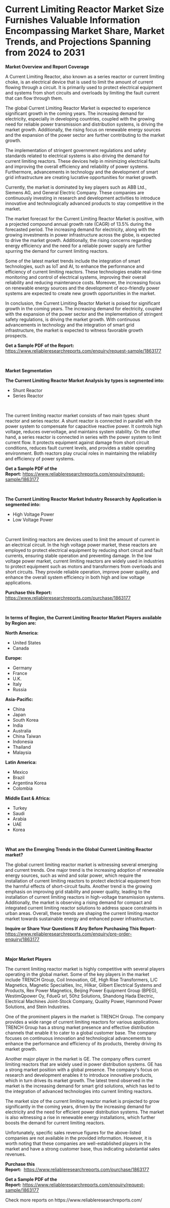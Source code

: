 <p><h1>Current Limiting Reactor Market Size Furnishes Valuable Information Encompassing Market Share, Market Trends, and Projections Spanning from 2024 to 2031</h1></p><p><strong>Market Overview and Report Coverage</strong></p>
<p><p>A Current Limiting Reactor, also known as a series reactor or current limiting choke, is an electrical device that is used to limit the amount of current flowing through a circuit. It is primarily used to protect electrical equipment and systems from short circuits and overloads by limiting the fault current that can flow through them.</p><p>The global Current Limiting Reactor Market is expected to experience significant growth in the coming years. The increasing demand for electricity, especially in developing countries, coupled with the growing need for reliable power transmission and distribution systems, is driving the market growth. Additionally, the rising focus on renewable energy sources and the expansion of the power sector are further contributing to the market growth.</p><p>The implementation of stringent government regulations and safety standards related to electrical systems is also driving the demand for current limiting reactors. These devices help in minimizing electrical faults and improving the overall efficiency and reliability of power systems. Furthermore, advancements in technology and the development of smart grid infrastructure are creating lucrative opportunities for market growth.</p><p>Currently, the market is dominated by key players such as ABB Ltd., Siemens AG, and General Electric Company. These companies are continuously investing in research and development activities to introduce innovative and technologically advanced products to stay competitive in the market.</p><p>The market forecast for the Current Limiting Reactor Market is positive, with a projected compound annual growth rate (CAGR) of 13.5% during the forecasted period. The increasing demand for electricity, along with the growing investments in power infrastructure across the globe, is expected to drive the market growth. Additionally, the rising concerns regarding energy efficiency and the need for a reliable power supply are further spurring the demand for current limiting reactors.</p><p>Some of the latest market trends include the integration of smart technologies, such as IoT and AI, to enhance the performance and efficiency of current limiting reactors. These technologies enable real-time monitoring and control of electrical systems, improving their overall reliability and reducing maintenance costs. Moreover, the increasing focus on renewable energy sources and the development of eco-friendly power systems are expected to create new growth opportunities in the market.</p><p>In conclusion, the Current Limiting Reactor Market is poised for significant growth in the coming years. The increasing demand for electricity, coupled with the expansion of the power sector and the implementation of stringent safety regulations, is driving the market growth. With continuous advancements in technology and the integration of smart grid infrastructure, the market is expected to witness favorable growth prospects.</p></p>
<p><strong>Get a Sample PDF of the Report:</strong> <a href="https://www.reliableresearchreports.com/enquiry/request-sample/1863177">https://www.reliableresearchreports.com/enquiry/request-sample/1863177</a></p>
<p>&nbsp;</p>
<p><strong>Market Segmentation</strong></p>
<p><strong>The Current Limiting Reactor Market Analysis by types is segmented into:</strong></p>
<p><ul><li>Shunt Reactor</li><li>Series Reactor</li></ul></p>
<p>&nbsp;</p>
<p><p>The current limiting reactor market consists of two main types: shunt reactor and series reactor. A shunt reactor is connected in parallel with the power system to compensate for capacitive reactive power. It controls high voltage, reduces overvoltage, and maintains system stability. On the other hand, a series reactor is connected in series with the power system to limit current flow. It protects equipment against damage from short circuit conditions, reduces fault current levels, and provides a stable operating environment. Both reactors play crucial roles in maintaining the reliability and efficiency of power systems.</p></p>
<p><strong>Get a Sample PDF of the Report:</strong>&nbsp;<a href="https://www.reliableresearchreports.com/enquiry/request-sample/1863177">https://www.reliableresearchreports.com/enquiry/request-sample/1863177</a></p>
<p>&nbsp;</p>
<p><strong>The Current Limiting Reactor Market Industry Research by Application is segmented into:</strong></p>
<p><ul><li>High Voltage Power</li><li>Low Voltage Power</li></ul></p>
<p>&nbsp;</p>
<p><p>Current limiting reactors are devices used to limit the amount of current in an electrical circuit. In the high voltage power market, these reactors are employed to protect electrical equipment by reducing short circuit and fault currents, ensuring stable operation and preventing damage. In the low voltage power market, current limiting reactors are widely used in industries to protect equipment such as motors and transformers from overloads and short circuits. They provide reliable operation, improve power quality, and enhance the overall system efficiency in both high and low voltage applications.</p></p>
<p><strong>Purchase this Report:</strong>&nbsp; <a href="https://www.reliableresearchreports.com/purchase/1863177">https://www.reliableresearchreports.com/purchase/1863177</a></p>
<p>&nbsp;</p>
<p><strong>In terms of Region, the Current Limiting Reactor Market Players available by Region are:</strong></p>
<p>
    <p> <strong> North America: </strong>
        <ul>
            <li>United States</li>
            <li>Canada</li>
        </ul>
        </p> 
    <p> <strong> Europe: </strong>
        <ul>
            <li>Germany</li>
            <li>France</li>
            <li>U.K.</li>
            <li>Italy</li>
            <li>Russia</li>
        </ul>
        </p> 
    <p> <strong> Asia-Pacific: </strong>
        <ul>
            <li>China</li>
            <li>Japan</li>
            <li>South Korea</li>
            <li>India</li>
            <li>Australia</li>
            <li>China Taiwan</li>
            <li>Indonesia</li>
            <li>Thailand</li>
            <li>Malaysia</li>
        </ul>
        </p> 
    <p> <strong> Latin America: </strong>
        <ul>
            <li>Mexico</li>
            <li>Brazil</li>
            <li>Argentina Korea</li>
            <li>Colombia</li>
        </ul>
        </p> 
    <p> <strong> Middle East & Africa: </strong>
        <ul>
            <li>Turkey</li>
            <li>Saudi</li>
            <li>Arabia</li>
            <li>UAE</li>
            <li>Korea</li>
        </ul>
    </p>
    </p>
<p>&nbsp;</p>
<p><strong>What are the Emerging Trends in the Global Current Limiting Reactor market?</strong></p>
<p><p>The global current limiting reactor market is witnessing several emerging and current trends. One major trend is the increasing adoption of renewable energy sources, such as wind and solar power, which require the installation of current limiting reactors to protect electrical equipment from the harmful effects of short-circuit faults. Another trend is the growing emphasis on improving grid stability and power quality, leading to the installation of current limiting reactors in high-voltage transmission systems. Additionally, the market is observing a rising demand for compact and integrated current limiting reactor solutions to address space constraints in urban areas. Overall, these trends are shaping the current limiting reactor market towards sustainable energy and enhanced power infrastructure.</p></p>
<p><strong>Inquire or Share Your Questions If Any Before Purchasing This Report</strong>- <a href="https://www.reliableresearchreports.com/enquiry/pre-order-enquiry/1863177">https://www.reliableresearchreports.com/enquiry/pre-order-enquiry/1863177</a></p>
<p>&nbsp;</p>
<p><strong>Major Market Players</strong></p>
<p><p>The current limiting reactor market is highly competitive with several players operating in the global market. Some of the key players in the market include TRENCH Group, Coil Innovation, GE, High Rise Transformers, L/C Magnetics, Magnetic Specialties, Inc, Hilkar, Gilbert Electrical Systems and Products, Rex Power Magnetics, Beijing Power Equipment Group (BPEG), WestimQpower Oy, FdueG srl, 50hz Solutions, Shandong Hada Electric, Electrical Machines Joint-Stock Company, Quality Power, Hammond Power Solutions, and Stein Industries.</p><p>One of the prominent players in the market is TRENCH Group. The company provides a wide range of current limiting reactors for various applications. TRENCH Group has a strong market presence and effective distribution channels that enable it to cater to a global customer base. The company focuses on continuous innovation and technological advancements to enhance the performance and efficiency of its products, thereby driving its market growth.</p><p>Another major player in the market is GE. The company offers current limiting reactors that are widely used in power distribution systems. GE has a strong market position with a global presence. The company's focus on research and development enables it to introduce innovative products, which in turn drives its market growth. The latest trend observed in the market is the increasing demand for smart grid solutions, which has led to the integration of advanced technologies into current limiting reactors.</p><p>The market size of the current limiting reactor market is projected to grow significantly in the coming years, driven by the increasing demand for electricity and the need for efficient power distribution systems. The market is also witnessing a rise in renewable energy installations, which further boosts the demand for current limiting reactors.</p><p>Unfortunately, specific sales revenue figures for the above-listed companies are not available in the provided information. However, it is worth noting that these companies are well-established players in the market and have a strong customer base, thus indicating substantial sales revenues.</p></p>
<p><strong>Purchase this Report:</strong>&nbsp;&nbsp;<a href="https://www.reliableresearchreports.com/purchase/1863177">https://www.reliableresearchreports.com/purchase/1863177</a></p>
<p></p>
<p><strong>Get a Sample PDF of the Report:</strong>&nbsp;<a href="https://www.reliableresearchreports.com/enquiry/request-sample/1863177">https://www.reliableresearchreports.com/enquiry/request-sample/1863177</a></p>
<p>Check more reports on https://www.reliableresearchreports.com/</p>
